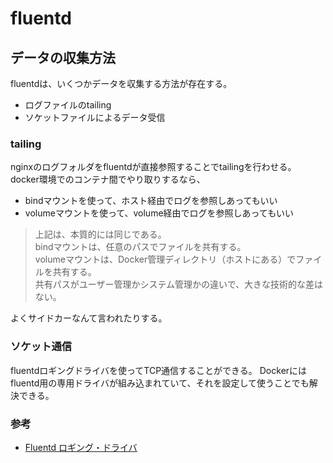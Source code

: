 # fluentd

## データの収集方法

fluentdは、いくつかデータを収集する方法が存在する。

- ログファイルのtailing
- ソケットファイルによるデータ受信

### tailing

nginxのログフォルダをfluentdが直接参照することでtailingを行わせる。  
docker環境でのコンテナ間でやり取りするなら、

- bindマウントを使って、ホスト経由でログを参照しあってもいい
- volumeマウントを使って、volume経由でログを参照しあってもいい

> 上記は、本質的には同じである。  
> bindマウントは、任意のパスでファイルを共有する。  
> volumeマウントは、Docker管理ディレクトリ（ホストにある）でファイルを共有する。  
> 共有パスがユーザー管理かシステム管理かの違いで、大きな技術的な差はない。

よくサイドカーなんて言われたりする。

### ソケット通信

fluentdロギングドライバを使ってTCP通信することができる。
Dockerにはfluentd用の専用ドライバが組み込まれていて、それを設定して使うことでも解決できる。

### 参考

- [Fluentd ロギング・ドライバ](https://docs.docker.jp/engine/admin/logging/fluentd.html)
